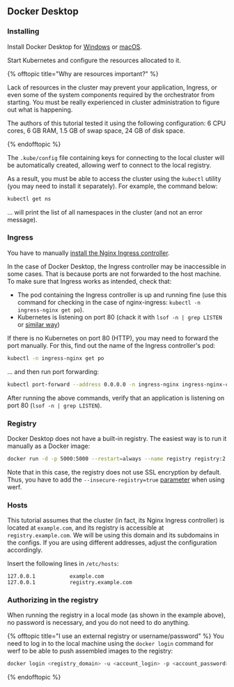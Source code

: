 ## Docker Desktop

### Installing

Install Docker Desktop for [Windows](https://docs.docker.com/docker-for-windows/install/) or [macOS](https://docs.docker.com/docker-for-mac/install/).

Start Kubernetes and configure the resources allocated to it.

{% offtopic title="Why are resources important?" %}

Lack of resources in the cluster may prevent your application, Ingress, or even some of the system components required by the orchestrator from starting. You must be really experienced in cluster administration to figure out what is happening.

The authors of this tutorial tested it using the following configuration: 6 CPU cores, 6 GB RAM, 1.5 GB of swap space, 24 GB of disk space. 

{% endofftopic %}

The `.kube/config` file containing keys for connecting to the local cluster will be automatically created, allowing werf to connect to the local registry.

As a result, you must be able to access the cluster using the `kubectl` utility (you may need to install it separately). For example, the command below:

```bash
kubectl get ns
```

… will print the list of all namespaces in the cluster (and not an error message).

### Ingress

You have to manually [install the Nginx Ingress controller](https://kubernetes.github.io/ingress-nginx/deploy/).

In the case of Docker Desktop, the Ingress controller may be inaccessible in some cases. That is because ports are not forwarded to the host machine. To make sure that Ingress works as intended, check that:

- The pod containing the Ingress controller is up and running fine (use this command for checking in the case of nginx-ingress: `kubectl -n ingress-nginx get po`).
- Kubernetes is listening on port 80 (chack it with `lsof -n | grep LISTEN` or [similar way](https://www.google.com/search?q=check+used+ports&oq=check+used+ports))

If there is no Kubernetes on port 80 (HTTP), you may need to forward the port manually. For this, find out the name of the Ingress controller's pod:

```bash
kubectl -n ingress-nginx get po
```

… and then run port forwarding:

```bash
kubectl port-forward --address 0.0.0.0 -n ingress-nginx ingress-nginx-controller-<random_alphanumeric_sequence> 80:80
```

After running the above commands, verify that an application is listening on port 80 (`lsof -n | grep LISTEN`).

### Registry

Docker Desktop does not have a built-in registry. The easiest way is to run it manually as a Docker image:

```bash
docker run -d -p 5000:5000 --restart=always --name registry registry:2
```

Note that in this case, the registry does not use SSL encryption by default. Thus, you have to add the `--insecure-registry=true` [parameter](https://werf.io/documentation/reference/cli/werf_managed_images_add.html#options) when using werf.

### Hosts

This tutorial assumes that the cluster (in fact, its Nginx Ingress controller) is located at `example.com`, and its registry is accessible at `registry.example.com`. We will be using this domain and its subdomains in the configs. If you are using different addresses, adjust the configuration accordingly.

Insert the following lines in `/etc/hosts`:

```
127.0.0.1           example.com
127.0.0.1           registry.example.com
```

### Authorizing in the registry

When running the registry in a local mode (as shown in the example above), no password is necessary, and you do not need to do anything.

{% offtopic title="I use an external registry or username/password" %}
You need to log in to the local machine using the `docker login` command for werf to be able to push assembled images to the registry:

```bash
docker login <registry_domain> -u <account_login> -p <account_password>
```
{% endofftopic %}
